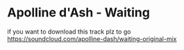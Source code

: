 Apolline d'Ash - Waiting
========================

if you want to download this track plz to go https://soundcloud.com/apolline-dash/waiting-original-mix
